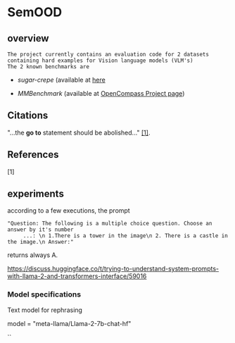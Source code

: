 # SemOOD
## overview
    The project currently contains an evaluation code for 2 datasets containing hard examples for Vision language models (VLM's)
    The 2 known benchmarks are                                                                                 
- *sugar-crepe* (available at [here](https://github.com/RAIVNLab/sugar-crepe)
 
- *MMBenchmark* (available at [OpenCompass Project page](https://opencompass.org.cn/mmbench))
## Citations


"...the **go to** statement should be abolished..." [[1]](#1).

## References
<a id="1">[1]</a> 



## experiments


according to a few executions, the prompt
```pyhton
"Question: The following is a multiple choice question. Choose an answer by it's number
     ...: \n 1.There is a tower in the image\n 2. There is a castle in the image.\n Answer:"
```
returns always A.

https://discuss.huggingface.co/t/trying-to-understand-system-prompts-with-llama-2-and-transformers-interface/59016



### Model specifications 

Text model for rephrasing

model = "meta-llama/Llama-2-7b-chat-hf"


``